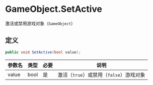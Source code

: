 # GameObject.SetActive

激活或禁用游戏对象（`GameObject`）

## 定义

```csharp
public void SetActive(bool value);
```

| 参数名 | 类型 | 必要 | 说明                                    |
| ------ | ---- | ---- | --------------------------------------- |
| value  | bool | 是   | 激活（`true`）或禁用（`false`）游戏对象 |


